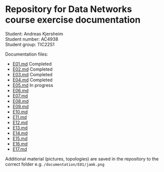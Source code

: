 # Repository for Data Networks course exercise documentation

Student: Andreas Kjersheim\
Student number: AC4938\
Student group: TIC22S1  

Documentation files:

- [E01.md](/documentation/E01.md) Completed
- [E02.md](/documentation/E02.md) Completed
- [E03.md](/documentation/E03.md) Completed
- [E04.md](/documentation/E04.md) Completed
- [E05.md](/documentation/E05.md) In progress
- [E06.md](/documentation/E06.md)
- [E07.md](/documentation/E07.md)
- [E08.md](/documentation/E08.md)
- [E09.md](/documentation/E09.md)
- [E10.md](/documentation/E10.md)
- [E11.md](/documentation/E11.md)
- [E12.md](/documentation/E12.md)
- [E13.md](/documentation/E13.md)
- [E14.md](/documentation/E14.md)
- [E15.md](/documentation/E15.md)
- [E16.md](/documentation/E16.md)
- [E17.md](/documentation/E17.md)

Additional material (pictures, topologies) are saved in the repository to the correct folder e.g. `/documentation/E01/jamk.png`

